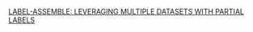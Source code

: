 [LABEL-ASSEMBLE: LEVERAGING MULTIPLE DATASETS WITH PARTIAL LABELS](https://arxiv.org/abs/2109.12265)